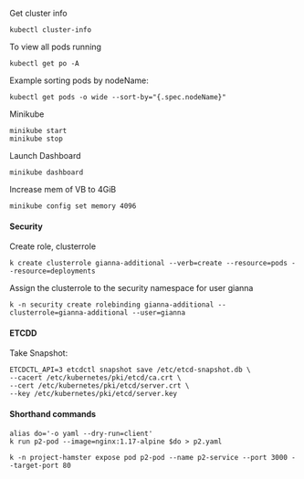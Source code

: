 Get cluster info
```
kubectl cluster-info
```

To view all pods running
```
kubectl get po -A
```

Example sorting pods by nodeName:
```
kubectl get pods -o wide --sort-by="{.spec.nodeName}"
```

Minikube
```
minikube start
minikube stop
```
Launch Dashboard
```
minikube dashboard
```

Increase mem of VB to 4GiB
```
minikube config set memory 4096
```

#### Security
Create role, clusterrole
```
k create clusterrole gianna-additional --verb=create --resource=pods --resource=deployments
```

Assign the clusterrole to the security namespace for user gianna
```
k -n security create rolebinding gianna-additional --clusterrole=gianna-additional --user=gianna
```

#### ETCDD
Take Snapshot:
```
ETCDCTL_API=3 etcdctl snapshot save /etc/etcd-snapshot.db \
--cacert /etc/kubernetes/pki/etcd/ca.crt \
--cert /etc/kubernetes/pki/etcd/server.crt \
--key /etc/kubernetes/pki/etcd/server.key
```

#### Shorthand commands

```
alias do='-o yaml --dry-run=client'
k run p2-pod --image=nginx:1.17-alpine $do > p2.yaml
```
```
k -n project-hamster expose pod p2-pod --name p2-service --port 3000 --target-port 80
````
